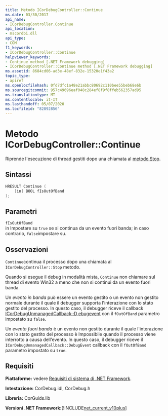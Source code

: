 ```yaml
---
title: Metodo ICorDebugController::Continue
ms.date: 03/30/2017
api_name:
- ICorDebugController.Continue
api_location:
- mscordbi.dll
api_type:
- COM
f1_keywords:
- ICorDebugController::Continue
helpviewer_keywords:
- Continue method [.NET Framework debugging]
- ICorDebugController::Continue method [.NET Framework debugging]
ms.assetid: 8684cd06-ad3e-48ef-832e-15320e1f43a2
topic_type:
- apiref
ms.openlocfilehash: 0fd7dfc1a48e21abbc80692c110bee55beb68e6b
ms.sourcegitcommit: 957c49696eaf048c284ef8f9f8ffeb562357ad95
ms.translationtype: MT
ms.contentlocale: it-IT
ms.lasthandoff: 05/07/2020
ms.locfileid: "82892856"
---
```

# <a name="icordebugcontrollercontinue-method"></a>Metodo ICorDebugController::Continue

Riprende l'esecuzione di thread gestiti dopo una chiamata al [metodo Stop](icordebugcontroller-stop-method.md).

## <a name="syntax"></a>Sintassi

```cpp
HRESULT Continue (
    [in] BOOL fIsOutOfBand
);
```

## <a name="parameters"></a>Parametri

`fIsOutOfBand`  
in Impostare su `true` se si continua da un evento fuori banda; in caso contrario, `false`impostare su.

## <a name="remarks"></a>Osservazioni

`Continue`continua il processo dopo una chiamata al `ICorDebugController::Stop` metodo.

Quando si esegue il debug in modalità mista, `Continue` non chiamare sul thread di evento Win32 a meno che non si continui da un evento fuori banda.

Un *evento in banda* può essere un evento gestito o un evento non gestito normale durante il quale il debugger supporta l'interazione con lo stato gestito del processo. In questo caso, il debugger riceve il callback [ICorDebugUnmanagedCallback::D ebugevent](icordebugunmanagedcallback-debugevent-method.md) con il `fOutOfBand` parametro impostato su `false`.

Un *evento fuori banda* è un evento non gestito durante il quale l'interazione con lo stato gestito del processo è Impossibile quando il processo viene interrotto a causa dell'evento. In questo caso, il debugger riceve il `ICorDebugUnmanagedCallback::DebugEvent` callback con il `fOutOfBand` parametro impostato su `true`.

## <a name="requirements"></a>Requisiti

**Piattaforme:** vedere [Requisiti di sistema di .NET Framework](../../get-started/system-requirements.md).

**Intestazione:** CorDebug.idl, CorDebug.h

**Libreria:** CorGuids.lib

**Versioni .NET Framework:**[!INCLUDE[net_current_v10plus](../../../../includes/net-current-v10plus-md.md)]
